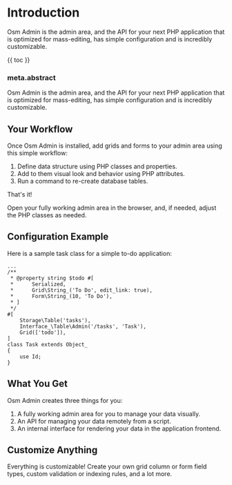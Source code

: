 # Introduction

Osm Admin is the admin area, and the API for your next PHP application that is optimized for mass-editing, has simple configuration and is incredibly customizable.

{{ toc }}

### meta.abstract

Osm Admin is the admin area, and the API for your next PHP application that is optimized for mass-editing, has simple configuration and is incredibly customizable.

## Your Workflow

Once Osm Admin is installed, add grids and forms to your admin area using this simple workflow: 

1. Define data structure using PHP classes and properties.
2. Add to them visual look and behavior using PHP attributes.
3. Run a command to re-create database tables.

That's it! 

Open your fully working admin area in the browser, and, if needed, adjust the PHP classes as needed.  

## Configuration Example

Here is a sample task class for a simple to-do application:

    ...
    /**
     * @property string $todo #[
     *      Serialized,
     *      Grid\String_('To Do', edit_link: true),
     *      Form\String_(10, 'To Do'),
     * ]
     */
    #[
        Storage\Table('tasks'),
        Interface_\Table\Admin('/tasks', 'Task'),
        Grid(['todo']),
    ]
    class Task extends Object_
    {
        use Id;
    }
    
## What You Get

Osm Admin creates three things for you:

1. A fully working admin area for you to manage your data visually.
2. An API for managing your data remotely from a script.
3. An internal interface for rendering your data in the application frontend.

## Customize Anything

Everything is customizable! Create your own grid column or form field types, custom validation or indexing rules, and a lot more.
   